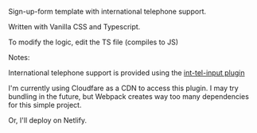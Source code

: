 Sign-up-form template with international telephone support.

Written with Vanilla CSS and Typescript.

To modify the logic, edit the TS file (compiles to JS)

Notes:

International telephone support is provided using the [int-tel-input plugin](https://github.com/jackocnr/intl-tel-input)

I'm currently using Cloudfare as a CDN to access this plugin. I may try bundling in the future, but Webpack creates way too many dependencies for this simple project.

Or, I'll deploy on Netlify.
